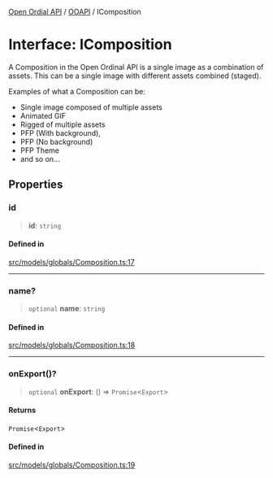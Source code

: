 [Open Ordial API](../../README.md) / [OOAPI](../README.md) / IComposition

# Interface: IComposition

A Composition in the Open Ordinal API is a single image as a combination
of assets. This can be a single image with different assets combined (staged).

Examples of what a Composition can be:
- Single image composed of multiple assets
- Animated GIF
- Rigged of multiple assets
- PFP (With background),
- PFP (No background)
- PFP Theme
- and so on...

## Properties

### id

> **id**: `string`

#### Defined in

[src/models/globals/Composition.ts:17](https://github.com/open-ordinal/open-ordinal-api/blob/853cbf2a017c45362e48e478b4771550a39cd1c4/src/models/globals/Composition.ts#L17)

***

### name?

> `optional` **name**: `string`

#### Defined in

[src/models/globals/Composition.ts:18](https://github.com/open-ordinal/open-ordinal-api/blob/853cbf2a017c45362e48e478b4771550a39cd1c4/src/models/globals/Composition.ts#L18)

***

### onExport()?

> `optional` **onExport**: () => `Promise`\<`Export`\>

#### Returns

`Promise`\<`Export`\>

#### Defined in

[src/models/globals/Composition.ts:19](https://github.com/open-ordinal/open-ordinal-api/blob/853cbf2a017c45362e48e478b4771550a39cd1c4/src/models/globals/Composition.ts#L19)
